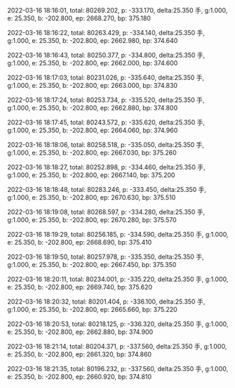 2022-03-16 18:16:01, total: 80269.202, p: -333.170, delta:25.350 手, g:1.000, e: 25.350, b: -202.800, ep: 2668.270, bp: 375.180

2022-03-16 18:16:22, total: 80263.429, p: -334.140, delta:25.350 手, g:1.000, e: 25.350, b: -202.800, ep: 2662.980, bp: 374.640

2022-03-16 18:16:43, total: 80250.377, p: -334.800, delta:25.350 手, g:1.000, e: 25.350, b: -202.800, ep: 2662.000, bp: 374.600

2022-03-16 18:17:03, total: 80231.026, p: -335.640, delta:25.350 手, g:1.000, e: 25.350, b: -202.800, ep: 2663.000, bp: 374.830

2022-03-16 18:17:24, total: 80253.734, p: -335.520, delta:25.350 手, g:1.000, e: 25.350, b: -202.800, ep: 2662.880, bp: 374.800

2022-03-16 18:17:45, total: 80243.572, p: -335.620, delta:25.350 手, g:1.000, e: 25.350, b: -202.800, ep: 2664.060, bp: 374.960

2022-03-16 18:18:06, total: 80258.518, p: -335.050, delta:25.350 手, g:1.000, e: 25.350, b: -202.800, ep: 2667.030, bp: 375.260

2022-03-16 18:18:27, total: 80252.898, p: -334.460, delta:25.350 手, g:1.000, e: 25.350, b: -202.800, ep: 2667.140, bp: 375.200

2022-03-16 18:18:48, total: 80283.246, p: -333.450, delta:25.350 手, g:1.000, e: 25.350, b: -202.800, ep: 2670.630, bp: 375.510

2022-03-16 18:19:08, total: 80268.597, p: -334.280, delta:25.350 手, g:1.000, e: 25.350, b: -202.800, ep: 2670.280, bp: 375.570

2022-03-16 18:19:29, total: 80256.185, p: -334.590, delta:25.350 手, g:1.000, e: 25.350, b: -202.800, ep: 2668.690, bp: 375.410

2022-03-16 18:19:50, total: 80257.978, p: -335.350, delta:25.350 手, g:1.000, e: 25.350, b: -202.800, ep: 2667.450, bp: 375.350

2022-03-16 18:20:11, total: 80234.001, p: -335.220, delta:25.350 手, g:1.000, e: 25.350, b: -202.800, ep: 2669.740, bp: 375.620

2022-03-16 18:20:32, total: 80201.404, p: -336.100, delta:25.350 手, g:1.000, e: 25.350, b: -202.800, ep: 2665.660, bp: 375.220

2022-03-16 18:20:53, total: 80218.125, p: -336.320, delta:25.350 手, g:1.000, e: 25.350, b: -202.800, ep: 2662.880, bp: 374.900

2022-03-16 18:21:14, total: 80204.371, p: -337.560, delta:25.350 手, g:1.000, e: 25.350, b: -202.800, ep: 2661.320, bp: 374.860

2022-03-16 18:21:35, total: 80196.232, p: -337.560, delta:25.350 手, g:1.000, e: 25.350, b: -202.800, ep: 2660.920, bp: 374.810
